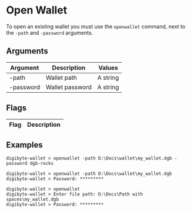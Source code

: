 # Open Wallet

To open an existing wallet you must use the `openwallet` command, next to the `-path` and `-password` arguments.

## Arguments

| Argument  | Description       | Values                       |
| --------- | ----------------- | ---------------------------- |
| -path     | Wallet path       | A string                     |
| -password | Wallet password   | A string                     |

## Flags

| Flag      | Description        |
| --------- | ------------------ |

## Examples

```
digibyte-wallet > openwallet -path D:\Docs\wallet\my_wallet.dgb -password dgb-rocks
```

```
digibyte-wallet > openwallet -path D:\Docs\wallet\my_wallet.dgb
digibyte-wallet > Password: *********
```

```
digibyte-wallet > openwallet
digibyte-wallet > Enter file path: D:\Docs\Path with spaces\my_wallet.dgb
digibyte-wallet > Password: *********
```